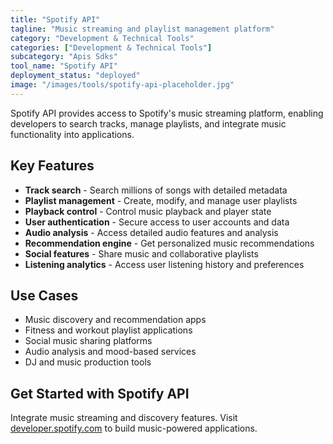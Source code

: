 ```yaml
---
title: "Spotify API"
tagline: "Music streaming and playlist management platform"
category: "Development & Technical Tools"
categories: ["Development & Technical Tools"]
subcategory: "Apis Sdks"
tool_name: "Spotify API"
deployment_status: "deployed"
image: "/images/tools/spotify-api-placeholder.jpg"
---
```

Spotify API provides access to Spotify's music streaming platform, enabling developers to search tracks, manage playlists, and integrate music functionality into applications.

## Key Features

- **Track search** - Search millions of songs with detailed metadata
- **Playlist management** - Create, modify, and manage user playlists
- **Playback control** - Control music playback and player state
- **User authentication** - Secure access to user accounts and data
- **Audio analysis** - Access detailed audio features and analysis
- **Recommendation engine** - Get personalized music recommendations
- **Social features** - Share music and collaborative playlists
- **Listening analytics** - Access user listening history and preferences

## Use Cases

- Music discovery and recommendation apps
- Fitness and workout playlist applications
- Social music sharing platforms
- Audio analysis and mood-based services
- DJ and music production tools

## Get Started with Spotify API

Integrate music streaming and discovery features. Visit [developer.spotify.com](https://developer.spotify.com) to build music-powered applications.